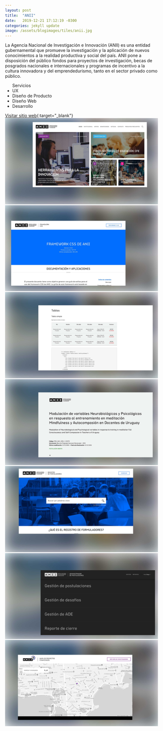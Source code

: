 ```yaml
---
layout: post
title:  "ANII"
date:   2019-12-21 17:12:19 -0300
categories: jekyll update
image: /assets/blogimages/tiles/anii.jpg
---
```

La Agencia Nacional de Investigación e Innovación (ANII) es una entidad gubernamental que promueve la investigación y la aplicación de nuevos conocimientos a la realidad productiva y social del país. ANII pone a disposición del público fondos para proyectos de investigación, becas de posgrados nacionales e internacionales y programas de incentivo a la cultura innovadora y del emprendedurismo, tanto en el sector privado como público.

<ul class="right-align">
<span class="text-sm">Servicios</span>
  <li>UX</li>
  <li>Diseño de Producto</li>
  <li>Diseño Web</li>
  <li>Desarrollo</li>
</ul>

<span class="text-sm">[Visitar sitio web](https://anii.org.uy/){:target="_blank"}</span>
<img class="post-image-full" src="/assets/blogimages/anii-1.jpg">
<img class="post-image-full" src="/assets/blogimages/anii-2.jpg">
<img class="post-image-full" src="/assets/blogimages/anii-3.jpg">
<img class="post-image-full" src="/assets/blogimages/anii-4.jpg">
<img class="post-image-full" src="/assets/blogimages/anii-5.jpg">
<img class="post-image-full" src="/assets/blogimages/anii-6.jpg">
<img class="post-image-full" src="/assets/blogimages/anii-7.jpg">